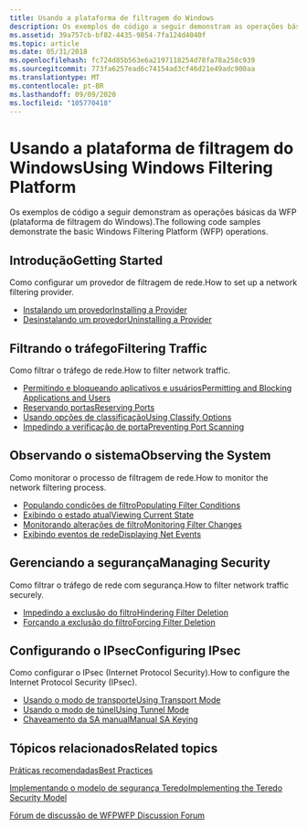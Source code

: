 ```yaml
---
title: Usando a plataforma de filtragem do Windows
description: Os exemplos de código a seguir demonstram as operações básicas da WFP (plataforma de filtragem do Windows).
ms.assetid: 39a757cb-bf82-4435-9854-7fa124d4040f
ms.topic: article
ms.date: 05/31/2018
ms.openlocfilehash: fc724d85b563e6a2197118254d78fa78a258c939
ms.sourcegitcommit: 773fa6257ead6c74154ad3cf46d21e49adc900aa
ms.translationtype: MT
ms.contentlocale: pt-BR
ms.lasthandoff: 09/09/2020
ms.locfileid: "105770418"
---
```

# <a name="using-windows-filtering-platform"></a><span data-ttu-id="7fb72-103">Usando a plataforma de filtragem do Windows</span><span class="sxs-lookup"><span data-stu-id="7fb72-103">Using Windows Filtering Platform</span></span>

<span data-ttu-id="7fb72-104">Os exemplos de código a seguir demonstram as operações básicas da WFP (plataforma de filtragem do Windows).</span><span class="sxs-lookup"><span data-stu-id="7fb72-104">The following code samples demonstrate the basic Windows Filtering Platform (WFP) operations.</span></span>

## <a name="getting-started"></a><span data-ttu-id="7fb72-105">Introdução</span><span class="sxs-lookup"><span data-stu-id="7fb72-105">Getting Started</span></span>

<span data-ttu-id="7fb72-106">Como configurar um provedor de filtragem de rede.</span><span class="sxs-lookup"><span data-stu-id="7fb72-106">How to set up a network filtering provider.</span></span>

-   [<span data-ttu-id="7fb72-107">Instalando um provedor</span><span class="sxs-lookup"><span data-stu-id="7fb72-107">Installing a Provider</span></span>](installing-a-provider.md)
-   [<span data-ttu-id="7fb72-108">Desinstalando um provedor</span><span class="sxs-lookup"><span data-stu-id="7fb72-108">Uninstalling a Provider</span></span>](uninstalling-a-provider.md)

## <a name="filtering-traffic"></a><span data-ttu-id="7fb72-109">Filtrando o tráfego</span><span class="sxs-lookup"><span data-stu-id="7fb72-109">Filtering Traffic</span></span>

<span data-ttu-id="7fb72-110">Como filtrar o tráfego de rede.</span><span class="sxs-lookup"><span data-stu-id="7fb72-110">How to filter network traffic.</span></span>

-   [<span data-ttu-id="7fb72-111">Permitindo e bloqueando aplicativos e usuários</span><span class="sxs-lookup"><span data-stu-id="7fb72-111">Permitting and Blocking Applications and Users</span></span>](permitting-and-blocking-applications-and-users.md)
-   [<span data-ttu-id="7fb72-112">Reservando portas</span><span class="sxs-lookup"><span data-stu-id="7fb72-112">Reserving Ports</span></span>](reserving-ports.md)
-   [<span data-ttu-id="7fb72-113">Usando opções de classificação</span><span class="sxs-lookup"><span data-stu-id="7fb72-113">Using Classify Options</span></span>](using-classify-options.md)
-   [<span data-ttu-id="7fb72-114">Impedindo a verificação de porta</span><span class="sxs-lookup"><span data-stu-id="7fb72-114">Preventing Port Scanning</span></span>](preventing-port-scanning.md)

## <a name="observing-the-system"></a><span data-ttu-id="7fb72-115">Observando o sistema</span><span class="sxs-lookup"><span data-stu-id="7fb72-115">Observing the System</span></span>

<span data-ttu-id="7fb72-116">Como monitorar o processo de filtragem de rede.</span><span class="sxs-lookup"><span data-stu-id="7fb72-116">How to monitor the network filtering process.</span></span>

-   [<span data-ttu-id="7fb72-117">Populando condições de filtro</span><span class="sxs-lookup"><span data-stu-id="7fb72-117">Populating Filter Conditions</span></span>](populating-filter-conditions.md)
-   [<span data-ttu-id="7fb72-118">Exibindo o estado atual</span><span class="sxs-lookup"><span data-stu-id="7fb72-118">Viewing Current State</span></span>](viewing-current-state.md)
-   [<span data-ttu-id="7fb72-119">Monitorando alterações de filtro</span><span class="sxs-lookup"><span data-stu-id="7fb72-119">Monitoring Filter Changes</span></span>](monitoring-filter-changes.md)
-   [<span data-ttu-id="7fb72-120">Exibindo eventos de rede</span><span class="sxs-lookup"><span data-stu-id="7fb72-120">Displaying Net Events</span></span>](displaying-net-events.md)

## <a name="managing-security"></a><span data-ttu-id="7fb72-121">Gerenciando a segurança</span><span class="sxs-lookup"><span data-stu-id="7fb72-121">Managing Security</span></span>

<span data-ttu-id="7fb72-122">Como filtrar o tráfego de rede com segurança.</span><span class="sxs-lookup"><span data-stu-id="7fb72-122">How to filter network traffic securely.</span></span>

-   [<span data-ttu-id="7fb72-123">Impedindo a exclusão do filtro</span><span class="sxs-lookup"><span data-stu-id="7fb72-123">Hindering Filter Deletion</span></span>](hindering-filter-deletion.md)
-   [<span data-ttu-id="7fb72-124">Forçando a exclusão do filtro</span><span class="sxs-lookup"><span data-stu-id="7fb72-124">Forcing Filter Deletion</span></span>](forcing-filter-deletion.md)

## <a name="configuring-ipsec"></a><span data-ttu-id="7fb72-125">Configurando o IPsec</span><span class="sxs-lookup"><span data-stu-id="7fb72-125">Configuring IPsec</span></span>

<span data-ttu-id="7fb72-126">Como configurar o IPsec (Internet Protocol Security).</span><span class="sxs-lookup"><span data-stu-id="7fb72-126">How to configure the Internet Protocol Security (IPsec).</span></span>

-   [<span data-ttu-id="7fb72-127">Usando o modo de transporte</span><span class="sxs-lookup"><span data-stu-id="7fb72-127">Using Transport Mode</span></span>](using-transport-mode.md)
-   [<span data-ttu-id="7fb72-128">Usando o modo de túnel</span><span class="sxs-lookup"><span data-stu-id="7fb72-128">Using Tunnel Mode</span></span>](using-tunnel-mode.md)
-   [<span data-ttu-id="7fb72-129">Chaveamento da SA manual</span><span class="sxs-lookup"><span data-stu-id="7fb72-129">Manual SA Keying</span></span>](manual-sa-keying.md)

## <a name="related-topics"></a><span data-ttu-id="7fb72-130">Tópicos relacionados</span><span class="sxs-lookup"><span data-stu-id="7fb72-130">Related topics</span></span>

<dl> <dt>

[<span data-ttu-id="7fb72-131">Práticas recomendadas</span><span class="sxs-lookup"><span data-stu-id="7fb72-131">Best Practices</span></span>](best-practices.md)
</dt> <dt>

[<span data-ttu-id="7fb72-132">Implementando o modelo de segurança Teredo</span><span class="sxs-lookup"><span data-stu-id="7fb72-132">Implementing the Teredo Security Model</span></span>](/windows/desktop/Teredo/implementing-the-teredo-security-model)
</dt> <dt>

[<span data-ttu-id="7fb72-133">Fórum de discussão de WFP</span><span class="sxs-lookup"><span data-stu-id="7fb72-133">WFP Discussion Forum</span></span>](https://social.msdn.microsoft.com/forums/wfp/threads/)
</dt> </dl>

 

 